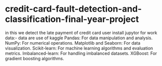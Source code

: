 # credit-card-fault-detection-and-classification-final-year-project
in this we detect the late payment of credit card user 
install jupytor for work 
data:- data are use of kaggle 
Pandas: For data manipulation and analysis.
NumPy: For numerical operations.
Matplotlib and Seaborn: For data visualization.
Scikit-learn: For machine learning algorithms and evaluation metrics.
Imbalanced-learn: For handling imbalanced datasets.
XGBoost: For gradient boosting algorithms.
